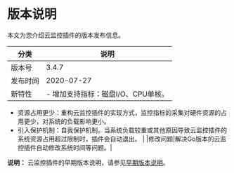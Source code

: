 # 版本说明

本文为您介绍云监控插件的版本发布信息。

|分类|说明|
|--|--|
|版本号|3.4.7|
|发布时间|2020-07-27|
|新特性|-   增加支持指标：磁盘I/O、CPU单核。
-   资源占用更少：重构云监控插件的实现方式，监控指标的采集对硬件资源的占用更少，对系统的负载影响更小。
-   引入保护机制：自我保护机制。当系统负载较重或其他原因导致云监控插件的系统资源占用超过限制时，插件会自动退出。 |
|修改问题|解决Go版本的云监控插件自动修改系统时间等问题。|

**说明：** 云监控插件的早期版本说明，请参见[早期版本说明](/cn.zh-CN/主机监控/早期版本说明.md)。

